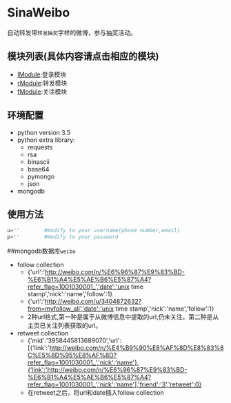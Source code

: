 # SinaWeibo
自动转发带`转发抽奖`字样的微博，参与抽奖活动。


## 模块列表(具体内容请点击相应的模块)
* [lModule](https://github.com/chengshuyi/SinaWeibo/blob/master/lModule/README.md):登录模块  
* [rModule](https://github.com/chengshuyi/SinaWeibo/blob/master/rModule/README.md):转发模块  
* [fModule](https://github.com/chengshuyi/SinaWeibo/blob/master/fModule/README.md):关注模块  

## 环境配置
* python version 3.5  
* python extra library:  
	- requests  
	- rsa  
	- binascii  
	- base64  
	- pymongo  
	- json  
* mongodb  

## 使用方法
```python
u=''		#modify to your username(phone number,email)
p='' 		#modify to your password
```

##mongodb数据库`weibo`
* follow collection  
	- {'url':'http://weibo.com/n/%E6%96%87%E9%83%BD-%E6%B1%A4%E5%AE%B6%E5%87%A4?refer_flag=1001030001_','date':'unix time stamp','nick':'name','follow':1}  
	- {'url':'http://weibo.com/u/3404872632?from=myfollow_all','date':'unix time stamp','nick':'name','follow':1}  
	- 2种url格式,第一种是属于从微博信息中提取的url,仍未关注。第二种是从主页已关注列表获取的url。  
* retweet collection  
	- {'mid':'3958445813689070','url':[{'link':'http://weibo.com/n/%E4%B9%90%E8%AF%8D%E8%83%8C%E5%8D%95%E8%AF%8D?refer_flag=1001030001_','nick':'name'},{'link':'http://weibo.com/n/%E6%96%87%E9%83%BD-%E6%B1%A4%E5%AE%B6%E5%87%A4?refer_flag=1001030001_','nick':'name'],'friend':'3','retweet':0}  
	- 在retweet之后，将url和date插入follow collection  

